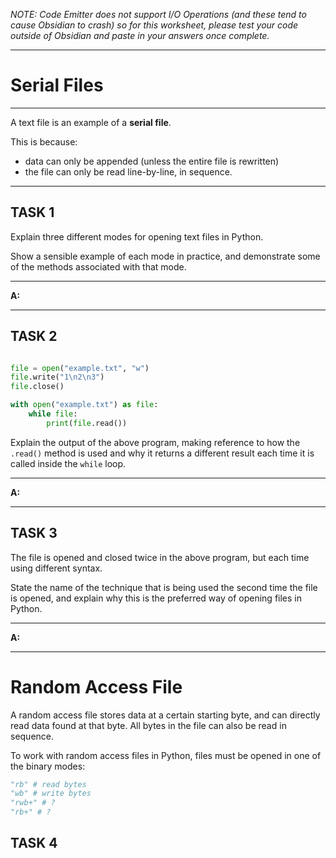 
*NOTE: Code Emitter does not support I/O Operations (and these tend to cause Obsidian to crash) so for this worksheet, please test your code outside of Obsidian and paste in your answers once complete.*

---

# Serial Files

---

A text file is an example of a **serial file**.

This is because:

* data can only be appended (unless the entire file is rewritten)
* the file can only be read line-by-line, in sequence.

---

## TASK 1

Explain three different modes for opening text files in Python.

Show a sensible example of each mode in practice, and demonstrate some of the methods associated with that mode.

---

**A:**

---

## TASK 2

```python

file = open("example.txt", "w")
file.write("1\n2\n3")
file.close()

with open("example.txt") as file:
	while file:
		print(file.read())
```

Explain the output of the above program, making reference to how the `.read()` method is used and why it returns a different result each time it is called inside the `while` loop.

---

**A:**

---

## TASK 3

The file is opened and closed twice in the above program, but each time using different syntax.

State the name of the technique that is being used the second time the file is opened, and explain why this is the preferred way of opening files in Python.

---

**A:**

---

# Random Access File

A random access file stores data at a certain starting byte, and can directly read data found at that byte. All bytes in the file can also be read in sequence.

To work with random access files in Python, files must be opened in one of the binary modes:

```python
"rb" # read bytes
"wb" # write bytes
"rwb+" # ?
"rb+" # ?
```

## TASK 4

